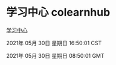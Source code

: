 # 学习中心 colearnhub
[学习中心](http://59.174.26.227:56308/colearnhub/)

2021年 05月 30日 星期日 16:50:01 CST

2021年 05月 30日 星期日 08:50:01 GMT
